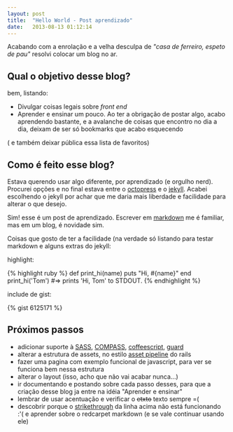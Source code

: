 ```yaml
---
layout: post
title:  "Hello World - Post aprendizado"
date:   2013-08-13 01:12:14
---
```



Acabando com a enrolação e a velha desculpa de _"casa de ferreiro, espeto de pau"_ resolvi colocar um blog no ar.

## Qual o objetivo desse blog?

bem, listando:

- Divulgar coisas legais sobre *front end*
- Aprender e ensinar um pouco. Ao ter a obrigação de postar algo, acabo aprendendo bastante, e a avalanche de coisas que encontro no dia a dia, deixam de ser só bookmarks que acabo esquecendo

( e também deixar pública essa lista de favoritos)

## Como é feito esse blog?

Estava querendo usar algo diferente, por aprendizado (e orgulho nerd). Procurei opções e no final estava entre o [octopress] e o [jekyll]. Acabei escolhendo o jekyll por achar que me daria mais liberdade e facilidade para alterar o que desejo.

Sim! esse é um post de aprendizado. Escrever em [markdown] me é familiar, mas em um blog, é novidade sim.

Coisas que gosto de ter a facilidade (na verdade só listando para testar markdown e alguns extras do jekyll:

highlight:

{% highlight ruby %}
def print_hi(name)
  puts "Hi, #{name}"
end
print_hi('Tom')
#=> prints 'Hi, Tom' to STDOUT.
{% endhighlight %}

include de gist:

{% gist 6125171 %}

## Próximos passos

- adicionar suporte à [SASS], [COMPASS], [coffeescript], [guard]
- alterar a estrutura de assets, no estilo [asset pipeline] do rails
- fazer uma pagina com exemplo funcional de javascript, para ver se funciona bem nessa estrutura
- alterar o layout (isso, acho que não vai acabar nunca...)
- ir documentando e postando sobre cada passo desses, para que a criação desse blog ja entre na idéia "Aprender e ensinar"
- lembrar de usar acentuação e verificar o ~~etxto~~ texto  sempre =(
- descobrir porque o [strikethrough] da linha acima não está funcionando :'( e aprender sobre o redcarpet markdown (e se vale continuar usando ele)

[jekyll]:    http://jekyllrb.com
[octopress]:    http://octopress.org/
[markdown]:    http://pt.wikipedia.org/wiki/Markdown
[SASS]: http://sass-lang.com/
[COMPASS]: http://compass-style.org/
[coffeescript]: hhttp://coffeescript.org/
[guard]: https://github.com/guard/guard
[asset pipeline]: http://guides.rubyonrails.org/asset_pipeline.html
[strikethrough]: https://help.github.com/articles/github-flavored-markdown#strikethrough
[redcarpet markdown]: https://github.com/vmg/redcarpet